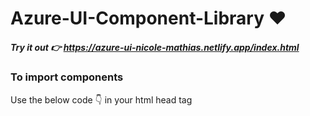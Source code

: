 # Azure-UI-Component-Library ❤️

##### Try it out 👉 https://azure-ui-nicole-mathias.netlify.app/index.html


<h3> To import components </h3>
<p>Use the below code 👇 in your html head tag</p>

<p>
<link rel="stylesheet" href="https://azure-ui-nicole-mathias.netlify.app/components.css" />
</p>
